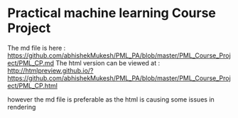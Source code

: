 # Practical machine learning Course Project

The md file is here : https://github.com/abhishekMukesh/PML_PA/blob/master/PML_Course_Project/PML_CP.md
The html version can be viewed at : http://htmlpreview.github.io/?https://github.com/abhishekMukesh/PML_PA/blob/master/PML_Course_Project/PML_CP.html

however the md file is preferable as the html is causing some issues in rendering
